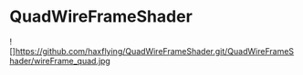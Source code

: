 # QuadWireFrameShader

![]https://github.com/haxflying/QuadWireFrameShader.git/QuadWireFrameShader/wireFrame_quad.jpg
